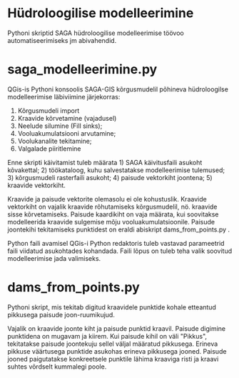 # Hüdroloogilise modelleerimine
Pythoni skriptid SAGA hüdroloogilise modelleerimise töövoo automatiseerimiseks jm abivahendid.

# saga_modelleerimine.py
QGis-is Pythoni konsoolis SAGA-GIS kõrgusmudelil põhineva hüdroloogilse modelleerimise läbiviimine järjekorras:

1. Kõrgusmudeli import
2. Kraavide kõrvetamine (vajadusel)
3. Neelude silumine (Fill sinks);
4. Vooluakumulatsiooni arvutamine;
5. Voolukanalite tekitamine;
6. Valgalade piiritlemine

Enne skripti käivitamist tuleb määrata 1) SAGA käivitusfaili asukoht kõvakettal; 2) töökataloog, kuhu salvestatakse modelleerimise tulemused; 3) kõrgusmudeli rasterfaili asukoht; 4) paisude vektorkiht joontena; 5) kraavide vektorkiht.

Kraavide ja paisude vektorite olemasolu ei ole kohustuslik. Kraavide vektorkiht on vajalik kraavide rõhutamiseks kõrgusmudelil, nö. kraavide sisse kõrvetamiseks. Paisude kaardikiht on vaja määrata, kui soovitakse modelleerida kraavide sulgemise mõju vooluakumulatsioonile. Paisude joontekihi tekitamiseks punktidest on eraldi abiskript dams_from_points.py .

Python faili avamisel QGis-i Python redaktoris tuleb vastavad parameetrid faili viidatud asukohtades kohandada. Faili lõpus on tuleb teha valik soovitud modelleerimise jada valimiseks.

# dams_from_points.py
Pythoni skript, mis tekitab digitud kraavidele punktide kohale etteantud pikkusega paisude joon-ruumikujud.

Vajalik on kraavide joonte kiht ja paisude punktid kraavil. Paisude digimine punktidena on mugavam ja kiirem. Kui paisude kihil on väli "Pikkus", tekitatakse paisude joontekuju sellel väljal määratud pikkusega. Erineva pikkuse väärtusega punktide asukohas erineva pikkusega jooned. Paisude jooned paigutatakse konkreetsele punktile lähima kraaviga risti ja kraavi suhtes võrdselt kummalegi poole.
